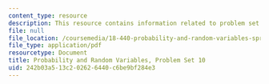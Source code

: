 ```yaml
---
content_type: resource
description: This resource contains information related to problem set 10.
file: null
file_location: /coursemedia/18-440-probability-and-random-variables-spring-2014/242b03a513c202626440c6be9bf284e3_MIT18_440S14_ProblemSet10.pdf
file_type: application/pdf
resourcetype: Document
title: Probability and Random Variables, Problem Set 10
uid: 242b03a5-13c2-0262-6440-c6be9bf284e3
---
```

